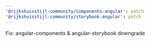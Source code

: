 ```yaml
---
'@rijkshuisstijl-community/components-angular': patch
'@rijkshuisstijl-community/storybook-angular': patch
---
```


Fix: angular-components & angular-storybook downgrade
